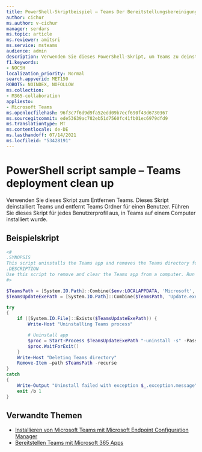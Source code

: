 ```yaml
---
title: PowerShell-Skriptbeispiel – Teams Der Bereitstellungsbereinigung
author: cichur
ms.author: v-cichur
manager: serdars
ms.topic: article
ms.reviewer: amitsri
ms.service: msteams
audience: admin
description: Verwenden Sie dieses PowerShell-Skript, um Teams zu deinstallieren und Teams Ordner für Benutzer zu entfernen.
f1.keywords:
- NOCSH
localization_priority: Normal
search.appverid: MET150
ROBOTS: NOINDEX, NOFOLLOW
ms.collection:
- M365-collaboration
appliesto:
- Microsoft Teams
ms.openlocfilehash: 96f3c7f6d9d9fa52edd09b7ecf690f43d6730367
ms.sourcegitcommit: ede53639ac782eb51d7560fc41fb01ec6979dfd9
ms.translationtype: MT
ms.contentlocale: de-DE
ms.lasthandoff: 07/14/2021
ms.locfileid: "53428191"
---
```

# <a name="powershell-script-sample---teams-deployment-clean-up"></a>PowerShell script sample – Teams deployment clean up

Verwenden Sie dieses Skript zum Entfernen Teams. Dieses Skript deinstalliert Teams und entfernt Teams Ordner für einen Benutzer. Führen Sie dieses Skript für jedes Benutzerprofil aus, in Teams auf einem Computer installiert wurde.


## <a name="sample-script"></a>Beispielskript

````powershell
<#
.SYNOPSIS
This script uninstalls the Teams app and removes the Teams directory for a user.
.DESCRIPTION
Use this script to remove and clear the Teams app from a computer. Run this PowerShell script for each user profile in which Teams was installed on the computer. After you run this script for all user profiles, redeploy Teams.
#>

$TeamsPath = [System.IO.Path]::Combine($env:LOCALAPPDATA, 'Microsoft', 'Teams')
$TeamsUpdateExePath = [System.IO.Path]::Combine($TeamsPath, 'Update.exe')

try
{
    if ([System.IO.File]::Exists($TeamsUpdateExePath)) {
        Write-Host "Uninstalling Teams process"

        # Uninstall app
        $proc = Start-Process $TeamsUpdateExePath "-uninstall -s" -PassThru
        $proc.WaitForExit()
    }
    Write-Host "Deleting Teams directory"
    Remove-Item –path $TeamsPath -recurse
}
catch
{
    Write-Output "Uninstall failed with exception $_.exception.message"
    exit /b 1
}

````

## <a name="related-topics"></a>Verwandte Themen

- [Installieren von Microsoft Teams mit Microsoft Endpoint Configuration Manager](../msi-deployment.md)
- [Bereitstellen Teams mit Microsoft 365 Apps](/deployoffice/teams-install)
